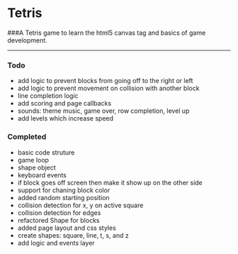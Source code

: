 Tetris
======

###A Tetris game to learn the html5 canvas tag and basics of game development.

------

### Todo
- add logic to prevent blocks from going off to the right or left
- add logic to prevent movement on collision with another block
- line completion logic
- add scoring and page callbacks
- sounds: theme music, game over, row completion, level up
- add levels which increase speed

### Completed
- basic code struture
- game loop
- shape object
- keyboard events
- if block goes off screen then make it show up on the other side
- support for chaning block color
- added random starting position
- collision detection for x, y on active square
- collision detection for edges
- refactored Shape for blocks
- added page layout and css styles
- create shapes: square, line, t, s, and z
- add logic and events layer
